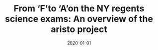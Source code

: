 ---
title: "From ‘F’to ‘A’on the NY regents science exams: An overview of the aristo project"
collection: publications
permalink: /publication/2020-01-01-From-Fto-Aon-the-NY-regents-science-exams-An-overview-of-the-aristo-project
date: 2020-01-01
venue: 'Ai Magazine'
---